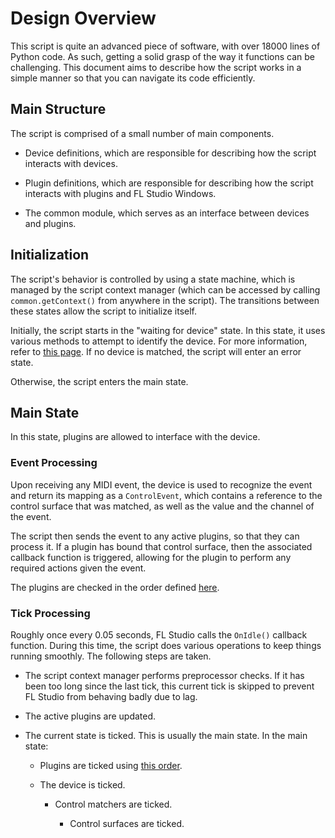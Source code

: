 
# Design Overview

This script is quite an advanced piece of software, with over 18000 lines of
Python code. As such, getting a solid grasp of the way it functions can be
challenging. This document aims to describe how the script works in a simple
manner so that you can navigate its code efficiently.

## Main Structure

The script is comprised of a small number of main components.

* Device definitions, which are responsible for describing how the script
  interacts with devices.

* Plugin definitions, which are responsible for describing how the script
  interacts with plugins and FL Studio Windows.

* The common module, which serves as an interface between devices and plugins.

## Initialization

The script's behavior is controlled by using a state machine, which is managed
by the script context manager (which can be accessed by calling
`common.getContext()` from anywhere in the script). The transitions between
these states allow the script to initialize itself.

Initially, the script starts in the "waiting for device" state. In this state,
it uses various methods to attempt to identify the device. For more
information, refer to [this page](devices/detection.md). If no device is
matched, the script will enter an error state.

Otherwise, the script enters the main state.

## Main State

In this state, plugins are allowed to interface with the device.

### Event Processing

Upon receiving any MIDI event, the device is used to recognize the event and
return its mapping as a `ControlEvent`, which contains a reference to the
control surface that was matched, as well as the value and the channel of the
event.

The script then sends the event to any active plugins, so that they can process
it. If a plugin has bound that control surface, then the associated callback
function is triggered, allowing for the plugin to perform any required actions
given the event.

The plugins are checked in the order defined
[here](plugins/event_processing.md).

### Tick Processing

Roughly once every 0.05 seconds, FL Studio calls the `OnIdle()` callback
function. During this time, the script does various operations to keep things
running smoothly. The following steps are taken.

* The script context manager performs preprocessor checks. If it has been too
  long since the last tick, this current tick is skipped to prevent FL
  Studio from behaving badly due to lag.

* The active plugins are updated.

* The current state is ticked. This is usually the main state. In the main
  state:

  * Plugins are ticked using [this order](plugins/event_processing.md).

  * The device is ticked.

    * Control matchers are ticked.

      * Control surfaces are ticked.
